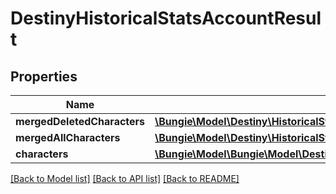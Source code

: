 # DestinyHistoricalStatsAccountResult

## Properties
Name | Type | Description | Notes
------------ | ------------- | ------------- | -------------
**mergedDeletedCharacters** | [**\Bungie\Model\Destiny\HistoricalStats\DestinyHistoricalStatsWithMerged**](DestinyHistoricalStatsWithMerged.md) |  | [optional] 
**mergedAllCharacters** | [**\Bungie\Model\Destiny\HistoricalStats\DestinyHistoricalStatsWithMerged**](DestinyHistoricalStatsWithMerged.md) |  | [optional] 
**characters** | [**\Bungie\Model\\Bungie\Model\Destiny\HistoricalStats\DestinyHistoricalStatsPerCharacter[]**](DestinyHistoricalStatsPerCharacter.md) |  | [optional] 

[[Back to Model list]](../README.md#documentation-for-models) [[Back to API list]](../README.md#documentation-for-api-endpoints) [[Back to README]](../README.md)


